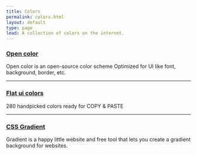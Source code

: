 ```yaml
---
title: Colors
permalink: colors.html
layout: default
type: page
lead: A collection of colors on the internet.
---
```


### [Open color](https://yeun.github.io/open-color/)

Open color is an open-source color scheme Optimized for UI like font, background, border, etc.

---

### [Flat ui colors](https://flatuicolors.com/)

280 handpicked colors ready for COPY & PASTE

---

### [CSS Gradient](https://cssgradient.io)

Gradient is a happy little website and free tool that lets you create a gradient background for websites.